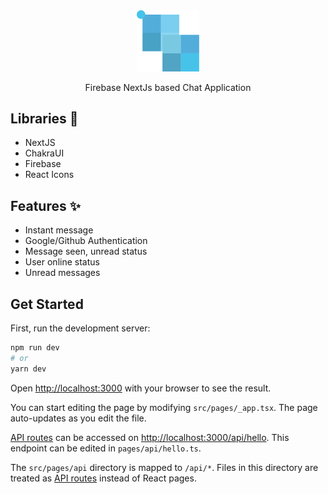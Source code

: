 <div align="center">
    <img width="100px" src="https://github.com/khan-asfi-reza/message-grid/blob/main/src/assets/images/logo.svg" alt="">
    <p>
        Firebase NextJs based Chat Application
    </p>
</div>

## Libraries 🔖

- NextJS
- ChakraUI
- Firebase
- React Icons

## Features ✨

- Instant message
- Google/Github Authentication
- Message seen, unread status
- User online status
- Unread messages

## Get Started

First, run the development server:

```bash
npm run dev
# or
yarn dev
```

Open [http://localhost:3000](http://localhost:3000) with your browser to see the result.

You can start editing the page by modifying `src/pages/_app.tsx`. The page auto-updates as you edit the file.

[API routes](https://nextjs.org/docs/api-routes/introduction) can be accessed on [http://localhost:3000/api/hello](http://localhost:3000/api/hello). This endpoint can be edited in `pages/api/hello.ts`.

The `src/pages/api` directory is mapped to `/api/*`. Files in this directory are treated as [API routes](https://nextjs.org/docs/api-routes/introduction) instead of React pages.
